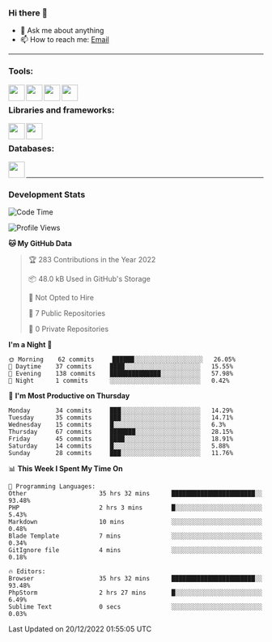 ### Hi there 👋

<!-- - 🔭 I’m currently working on [huyviet] -->
- 💬 Ask me about anything
- 📫 How to reach me: [Email]
<!-- - ⚡ Fun fact: abc -->

---

### Tools:
<img align='left' height="32" width="32" src="https://cdn.jsdelivr.net/npm/simple-icons@4.8.0/icons/phpstorm.svg" />
<img align='left' height="32" width="32" src="https://cdn.jsdelivr.net/npm/simple-icons@4.8.0/icons/sublimetext.svg" />
<img align='left' height="32" width="32" src="https://cdn.jsdelivr.net/npm/simple-icons@4.8.0/icons/laragon.svg" />
<img align='left' height="32" width="32" src="https://cdn.jsdelivr.net/npm/simple-icons@4.8.0/icons/xampp.svg" />
<br>

### Libraries and frameworks:
<img align='left' height="32" width="32" src="https://cdn.jsdelivr.net/npm/simple-icons@4.8.0/icons/laravel.svg" />
<img align='left' height="32" width="32" src="https://cdn.jsdelivr.net/npm/simple-icons@4.8.0/icons/jquery.svg" />
<br>

### Databases:
<img align='left' height="32" width="32" src="https://cdn.jsdelivr.net/npm/simple-icons@4.8.0/icons/mysql.svg" />
<br>

---
### Development Stats
<!--START_SECTION:waka-->
![Code Time](http://img.shields.io/badge/Code%20Time-555%20hrs%2059%20mins-blue)

![Profile Views](http://img.shields.io/badge/Profile%20Views-75-blue)

**🐱 My GitHub Data** 

> 🏆 283 Contributions in the Year 2022
 > 
> 📦 48.0 kB Used in GitHub's Storage 
 > 
> 🚫 Not Opted to Hire
 > 
> 📜 7 Public Repositories 
 > 
> 🔑 0 Private Repositories  
 > 
**I'm a Night 🦉** 

```text
🌞 Morning    62 commits     ██████░░░░░░░░░░░░░░░░░░░   26.05% 
🌆 Daytime    37 commits     ████░░░░░░░░░░░░░░░░░░░░░   15.55% 
🌃 Evening    138 commits    ██████████████░░░░░░░░░░░   57.98% 
🌙 Night      1 commits      ░░░░░░░░░░░░░░░░░░░░░░░░░   0.42%

```
📅 **I'm Most Productive on Thursday** 

```text
Monday       34 commits     ███░░░░░░░░░░░░░░░░░░░░░░   14.29% 
Tuesday      35 commits     ███░░░░░░░░░░░░░░░░░░░░░░   14.71% 
Wednesday    15 commits     █░░░░░░░░░░░░░░░░░░░░░░░░   6.3% 
Thursday     67 commits     ███████░░░░░░░░░░░░░░░░░░   28.15% 
Friday       45 commits     ████░░░░░░░░░░░░░░░░░░░░░   18.91% 
Saturday     14 commits     █░░░░░░░░░░░░░░░░░░░░░░░░   5.88% 
Sunday       28 commits     ███░░░░░░░░░░░░░░░░░░░░░░   11.76%

```


📊 **This Week I Spent My Time On** 

```text
💬 Programming Languages: 
Other                    35 hrs 32 mins      ███████████████████████░░   93.48% 
PHP                      2 hrs 3 mins        █░░░░░░░░░░░░░░░░░░░░░░░░   5.43% 
Markdown                 10 mins             ░░░░░░░░░░░░░░░░░░░░░░░░░   0.48% 
Blade Template           7 mins              ░░░░░░░░░░░░░░░░░░░░░░░░░   0.34% 
GitIgnore file           4 mins              ░░░░░░░░░░░░░░░░░░░░░░░░░   0.18%

🔥 Editors: 
Browser                  35 hrs 32 mins      ███████████████████████░░   93.48% 
PhpStorm                 2 hrs 27 mins       █░░░░░░░░░░░░░░░░░░░░░░░░   6.49% 
Sublime Text             0 secs              ░░░░░░░░░░░░░░░░░░░░░░░░░   0.03%

```


 Last Updated on 20/12/2022 01:55:05 UTC
<!--END_SECTION:waka-->

[huyviet]: https://huyviet.vn/
[EMAIl]: https://mail.google.com/mail/u/0/?fs=1&tf=cm&source=mailto&to=huynguyenviet0110@gmail.com
